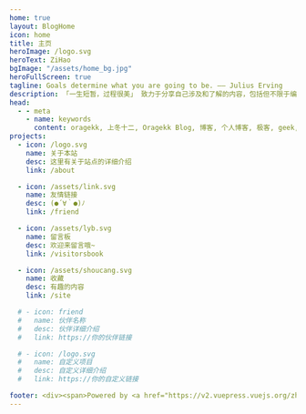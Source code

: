 ```yaml
---
home: true
layout: BlogHome
icon: home
title: 主页
heroImage: /logo.svg
heroText: ZiHao
bgImage: "/assets/home_bg.jpg"
heroFullScreen: true
tagline: Goals determine what you are going to be. —— Julius Erving
description: 「一生短暂，过程很美」 致力于分享自己涉及和了解的内容，包括但不限于编程语言、AI体验、世界探索者、极客知识| Exploration & geek enthusiast，Full-stack Front-end Engineer，UX Designer | 与你一起发现更大的世界。
head:
  - - meta
    - name: keywords
      content: oragekk, 上冬十二, Oragekk Blog, 博客, 个人博客, 极客, geek, 大前端, 设计, Flutter, Vue
projects:
  - icon: /logo.svg
    name: 关于本站
    desc: 这里有关于站点的详细介绍
    link: /about

  - icon: /assets/link.svg
    name: 友情链接
    desc: (●´∀｀●)ﾉ
    link: /friend

  - icon: /assets/lyb.svg
    name: 留言板
    desc: 欢迎来留言哦~
    link: /visitorsbook

  - icon: /assets/shoucang.svg
    name: 收藏
    desc: 有趣的内容
    link: /site

  # - icon: friend
  #   name: 伙伴名称
  #   desc: 伙伴详细介绍
  #   link: https://你的伙伴链接

  # - icon: /logo.svg
  #   name: 自定义项目
  #   desc: 自定义详细介绍
  #   link: https://你的自定义链接

footer: <div><span>Powered by <a href="https://v2.vuepress.vuejs.org/zh/" target="_blank">VuePress</a></span>|<span>Theme by <a href="https://theme-hope.vuejs.press/zh/" target="_blank">Hope</a></span></div>
---
```

